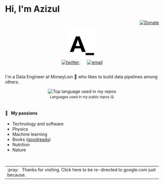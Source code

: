 # Hi, I'm Azizul

<div align="right">
  <a href="https://venmo.com/azizulwahid">
    <img src="https://img.shields.io/badge/$-support-ff69b4.svg?style=flat" alt="Donate" />
  </a>
</div>

<p align="center">
  <a href="https://github.com/azizulwahid">
    <img width="100" src="https://github.com/azizulwahid/azizulwahid/blob/main/public/images/logo.svg" alt="logo" />
  </a>
</p>

<p align="center" style="margin: -20px 0 30px">
   <a href="https://twitter.com/azizulwahid" target="_blank" style='margin-right:10px'>
    <img align="center" src="https://cdn.jsdelivr.net/npm/simple-icons@3.0.1/icons/twitter.svg" alt="twitter" height="22px" width="22px" />
  </a>
  &nbsp;&nbsp;
  <a href="mailto:azzlwahid@gmail.com" target="_blank">
    <img align="center" src="https://cdn.jsdelivr.net/npm/simple-icons@3.0.1/icons/protonmail.svg" alt="email" height="22px" width="22px" />
  </a>
</p>

I'm a Data Engineer at MoneyLion :lion: who likes to build data pipelines among others. 

<div align="center">
  <img width="" src="https://github-readme-stats.vercel.app/api/top-langs/?username=azizulwahid&layout=compact&hide_title=1&card_width=300" alt="Top language used in my repos" />
  <br />
  <small>Languages used in my public repos 😛</small>
  <br />
  <br />
</div>

#### 🧡 &nbsp;&nbsp;My passions

* Technology and software
* Physics 
* Machine learning
* Books ([goodreads](https://www.goodreads.com/user/show/119583496-azizul-wahid))
* Nutrition
* Nature

<br />
<a href="https://google.com">
  <table align="right">
      <tr>
          <td>
            :pray: &nbsp;&nbsp;Thanks for visiting. Click here to be re-directed to google.com just because.
          </td>
      </tr>
  </table>
</a>
